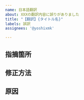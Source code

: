 ```yaml
---
name: 日本語翻訳
about: XXXの翻訳内容に誤りがありました
title: "【翻訳】{タイトル名}"
labels: 誤訳
assignees: '@yoshixmk'

---
```


<!-- 自由に書き込んでください。 -->

## 指摘箇所
<!-- 翻訳ページに関する URLなど -->

## 修正方法
<!-- TODO -->

## 原因
<!-- 原因が特定できている場合に書き込んでください。 -->
